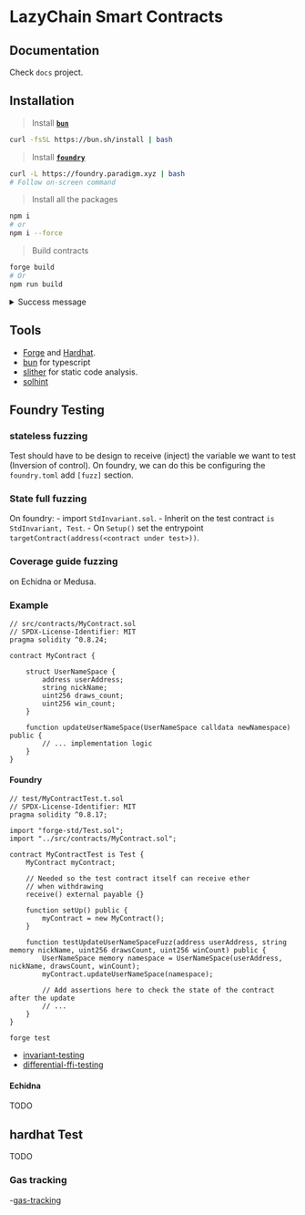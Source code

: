 # LazyChain Smart Contracts

## Documentation

Check `docs` project.

## Installation

> Install [**`bun`**](https://bun.sh/)

```sh
curl -fsSL https://bun.sh/install | bash
```

> Install [**`foundry`**](https://book.getfoundry.sh/getting-started/installation)

```sh
curl -L https://foundry.paradigm.xyz | bash
# Follow on-screen command
```

> Install all the packages

```sh
npm i
# or
npm i --force
```

> Build contracts

```sh
forge build
# Or
npm run build
```

<details>
<summary>
Success message
</summary>

```
> @lazychain/solidity-contracts@0.9.0 build
> forge build --extra-output-files bin --extra-output-files abi

[⠊] Compiling...
[⠢] Compiling 12 files with Solc 0.8.24
[⠆] Solc 0.8.24 finished in 118.77ms
Compiler run successful!
```

</details>

## Tools

- [Forge](https://book.getfoundry.sh/getting-started/installation) and [Hardhat](https://hardhat.org/hardhat-runner/docs/getting-started#quick-start).
- [bun](https://bun.sh/) for typescript
- [slither](https://github.com/crytic/slither) for static code analysis.
- [solhint](https://protofire.github.io/solhint/docs/rules.html#best-practise-rules)

## Foundry Testing

### stateless fuzzing

Test should have to be design to receive (inject) the variable we want to test (Inversion of control). On foundry, we can do this be configuring the `foundry.toml` add `[fuzz]` section.

### State full fuzzing

On foundry:
    - import `StdInvariant.sol`.
    - Inherit on the test contract `is StdInvariant, Test`.
    - On `Setup()` set the entrypoint `targetContract(address(<contract under test>))`.

### Coverage guide fuzzing

on Echidna or Medusa.

### Example

```solidity
// src/contracts/MyContract.sol
// SPDX-License-Identifier: MIT
pragma solidity ^0.8.24;

contract MyContract {

    struct UserNameSpace {
        address userAddress;
        string nickName;
        uint256 draws_count;
        uint256 win_count;
    }

    function updateUserNameSpace(UserNameSpace calldata newNamespace) public {
        // ... implementation logic
    }
}
```

#### Foundry

```solidity
// test/MyContractTest.t.sol
// SPDX-License-Identifier: MIT
pragma solidity ^0.8.17;

import "forge-std/Test.sol";
import "../src/contracts/MyContract.sol";

contract MyContractTest is Test {
    MyContract myContract;

    // Needed so the test contract itself can receive ether
    // when withdrawing
    receive() external payable {}

    function setUp() public {
        myContract = new MyContract();
    }

    function testUpdateUserNameSpaceFuzz(address userAddress, string memory nickName, uint256 drawsCount, uint256 winCount) public {
        UserNameSpace memory namespace = UserNameSpace(userAddress, nickName, drawsCount, winCount);
        myContract.updateUserNameSpace(namespace);

        // Add assertions here to check the state of the contract after the update
        // ...
    }
}
```

`forge test`

- [invariant-testing](https://book.getfoundry.sh/forge/invariant-testing)
- [differential-ffi-testing](https://book.getfoundry.sh/forge/differential-ffi-testing)

#### Echidna

TODO

## hardhat Test

TODO

### Gas tracking

-[gas-tracking](https://book.getfoundry.sh/forge/gas-tracking)
